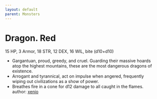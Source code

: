 ```yaml
---
layout: default
parent: Monsters 
--- 
```

# Dragon.   Red
15 HP, 3 Armor, 18 STR, 12 DEX, 16 WIL, bite (d10+d10)  
- Gargantuan, proud, greedy, and cruel.   Guarding their massive hoards atop the highest mountains, these are the most dangerous dragons of existence.  
- Arrogant and tyrannical, act on impulse when angered, frequently wiping out civilizations as a show of power.  
- Breathes fire in a cone for d12 damage to all caught in the flames.  
author: [xenio](https://xenioinabottle.blogspot.com/2021/02/classic-monsters-for-cairnito-part-1.html) 
